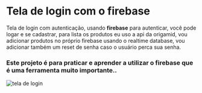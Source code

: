 <h1>Tela de login com o firebase</h1>
<p>Tela de login com autenticação, usando <b>firebase</b> para autenticar, você pode logar e se cadastrar, para lista os produtos eu uso a api da origamid, vou adicionar produtos no próprio firebase usando o realtime database, vou adicionar também um reset de senha caso o usuário perca sua senha.</p>
<h3>Este projeto é para praticar e aprender a utilizar o firebase que é uma ferramenta muito importante..</h3>


![tela de login](https://user-images.githubusercontent.com/102924541/198695163-eb9f9367-09ec-4f74-b223-999e6451b6a8.png)
